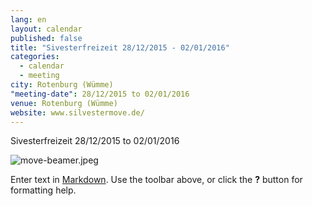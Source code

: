 ```yaml
---
lang: en
layout: calendar
published: false
title: "Sivesterfreizeit 28/12/2015 - 02/01/2016"
categories: 
  - calendar
  - meeting
city: Rotenburg (Wümme)
"meeting-date": 28/12/2015 to 02/01/2016
venue: Rotenburg (Wümme)
website: www.silvestermove.de/
---
```



Sivesterfreizeit 28/12/2015 to 02/01/2016

![move-beamer.jpeg]({{site.baseurl}}/assets/images/move-beamer.jpeg)


Enter text in [Markdown](http://daringfireball.net/projects/markdown/). Use the toolbar above, or click the **?** button for formatting help.
